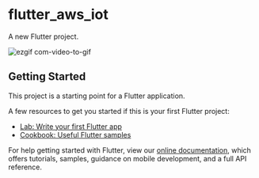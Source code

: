 # flutter_aws_iot

A new Flutter project.

![ezgif com-video-to-gif](https://user-images.githubusercontent.com/20411077/127966528-e095f3ff-4cf7-4930-852d-d222f618e950.gif)


## Getting Started

This project is a starting point for a Flutter application.

A few resources to get you started if this is your first Flutter project:

- [Lab: Write your first Flutter app](https://flutter.dev/docs/get-started/codelab)
- [Cookbook: Useful Flutter samples](https://flutter.dev/docs/cookbook)

For help getting started with Flutter, view our
[online documentation](https://flutter.dev/docs), which offers tutorials,
samples, guidance on mobile development, and a full API reference.
